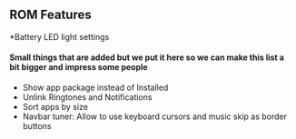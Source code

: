 ## ROM Features
*Battery LED light settings


#### Small things that are added but we put it here so we can make this list a bit bigger and impress some people
* Show app package instead of Installed
* Unlink Ringtones and Notifications
* Sort apps by size
* Navbar tuner: Allow to use keyboard cursors and music skip as border buttons
